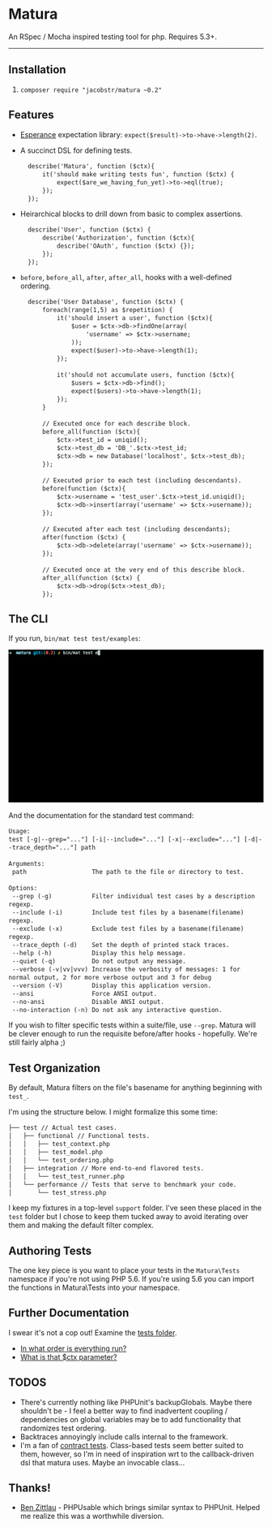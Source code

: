 Matura
======

An RSpec / Mocha inspired testing tool for php. Requires 5.3+.

---

## Installation

1. `composer require "jacobstr/matura ~0.2"`

## Features

- [Esperance](http://github.com/jacobstr/esperance) expectation library: `expect($result)->to->have->length(2)`.
- A succinct DSL for defining tests.

		describe('Matura', function ($ctx){
			it('should make writing tests fun', function ($ctx) {
				expect($are_we_having_fun_yet)->to->eql(true);
			});
		});

- Heirarchical blocks to drill down from basic to complex assertions.

		describe('User', function ($ctx) {
			describe('Authorization', function ($ctx){
				describe('OAuth', function ($ctx) {});
			});
		});

- `before`, `before_all`, `after`, `after_all`, hooks with a well-defined ordering.

 		describe('User Database', function ($ctx) {
 			foreach(range(1,5) as $repetition) {
	 			it('should insert a user', function ($ctx){
	 				$user = $ctx->db->findOne(array(
	 					'username' => $ctx->username;
	 				));
	 				expect($user)->to->have->length(1);
	 			});

	 			it('should not accumulate users, function ($ctx){
	 				$users = $ctx->db->find();
	 				expect($users)->to->have->length(1);
	 			});
 			}

 			// Executed once for each describe block.
 			before_all(function ($ctx){
 				$ctx->test_id = uniqid();
 				$ctx->test_db = 'DB_'.$ctx->test_id;
 				$ctx->db = new Database('localhost', $ctx->test_db);
 			});

 			// Executed prior to each test (including descendants).
 			before(function ($ctx){
 			 	$ctx->username = 'test_user'.$ctx->test_id.uniqid();
 				$ctx->db->insert(array('username' => $ctx->username)); 
 			});

 			// Executed after each test (including descendants);
 			after(function ($ctx) {
 				$ctx->db->delete(array('username' => $ctx->username));
 			});

 			// Executed once at the very end of this describe block.
 			after_all(function ($ctx) {
 				$ctx->db->drop($ctx->test_db);
 			});


## The CLI


If you run, `bin/mat test test/examples`:

![Matura Shell Output](docs/matura_in_action.gif)

And the documentation for the standard test command:

	Usage:
	test [-g|--grep="..."] [-i|--include="..."] [-x|--exclude="..."] [-d|--trace_depth="..."] path

	Arguments:
	 path                  The path to the file or directory to test.

	Options:
	 --grep (-g)           Filter individual test cases by a description regexp.
	 --include (-i)        Include test files by a basename(filename) regexp.
	 --exclude (-x)        Exclude test files by a basename(filename) regexp.
	 --trace_depth (-d)    Set the depth of printed stack traces.
	 --help (-h)           Display this help message.
	 --quiet (-q)          Do not output any message.
	 --verbose (-v|vv|vvv) Increase the verbosity of messages: 1 for normal output, 2 for more verbose output and 3 for debug
	 --version (-V)        Display this application version.
	 --ansi                Force ANSI output.
	 --no-ansi             Disable ANSI output.
	 --no-interaction (-n) Do not ask any interactive question.

If you wish to filter specific tests within a suite/file, use `--grep`. Matura
will be clever enough to run the requisite before/after hooks - hopefully. We're
still fairly alpha ;)

## Test Organization

By default, Matura filters on the file's basename for anything beginning with `test_`.

I'm using the structure below. I might formalize this some time:

	├── test // Actual test cases.
	│   ├── functional // Functional tests.
	│   │   ├── test_context.php
	│   │   ├── test_model.php
	│   │   └── test_ordering.php
	│   ├── integration // More end-to-end flavored tests.
	│   │   └── test_test_runner.php
	│   └── performance // Tests that serve to benchmark your code.
	│       └── test_stress.php

I keep my fixtures in a top-level `support` folder. I've seen these placed in the
`test` folder but I chose to keep them tucked away to avoid iterating over them
and making the default filter complex.

## Authoring Tests

The one key piece is you want to place your tests in the `Matura\Tests` namespace
if you're not using PHP 5.6. If you're using 5.6 you can import the functions in
Matura\Tests into your namespace.

## Further Documentation

I swear it's not a cop out! Examine the [tests folder](test/functional).

* [In what order is everything run?](test/functional/test_ordering.php)
* [What is that $ctx parameter?](test/functional/test_context.php)

## TODOS

* There's currently nothing like PHPUnit's backupGlobals. Maybe there shouldn't
  be - I feel a better way to find inadvertent coupling / dependencies on global
  variables may be to add functionality that randomizes test ordering.
* Backtraces annoyingly include calls internal to the framework.
* I'm a fan of [contract tests](http://c2.com/cgi/wiki?AbstractTestCases).
  Class-based tests seem better suited to them, however, so I'm in need of
  inspiration wrt to the callback-driven dsl that matura uses. Maybe an invocable
  class...

## Thanks!

* [Ben Zittlau](https://github.com/benzittlau) - PHPUsable which brings similar
   syntax to PHPUnit. Helped me realize this was a worthwhile diversion.

